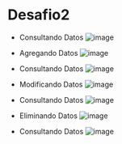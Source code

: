 # Desafio2

- Consultando Datos
![image](https://user-images.githubusercontent.com/123588416/223808366-824f860e-c9b1-480e-98d5-d628b7e0a4d5.png)

- Agregando Datos
![image](https://user-images.githubusercontent.com/123588416/223808507-f5a7b54d-fd02-43fa-bc7e-088d2135c999.png)

- Consultando Datos
![image](https://user-images.githubusercontent.com/123588416/223808581-0e43e9c0-13fe-497a-b518-0db93c9e8148.png)

- Modificando Datos
![image](https://user-images.githubusercontent.com/123588416/223808899-f2a27688-cb73-4baf-8296-bd9723f4f0a2.png)

- Consultando Datos
![image](https://user-images.githubusercontent.com/123588416/223808992-e590370f-1226-4093-91f8-f65712505e86.png)

- Eliminando Datos
![image](https://user-images.githubusercontent.com/123588416/223809107-6700eb12-988d-4c66-a0c0-c728cfb62e5b.png)

- Consultando Datos
![image](https://user-images.githubusercontent.com/123588416/223809188-7ca2b4ff-68fc-4bcf-930b-0357634737ba.png)
